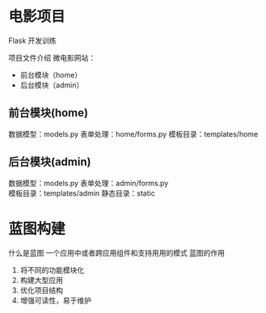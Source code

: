 # 电影项目
Flask 开发训练

项目文件介绍
微电影网站：  
* 前台模块（home）
* 后台模块（admin）

## 前台模块(home)
数据模型：models.py
表单处理：home/forms.py
模板目录：templates/home

## 后台模块(admin)
数据模型：models.py
表单处理：admin/forms.py  
模板目录：templates/admin
静态目录：static  

# 蓝图构建

什么是蓝图
一个应用中或者跨应用组件和支持用用的模式
蓝图的作用  

1. 将不同的功能模块化  
2. 构建大型应用  
3. 优化项目结构  
4. 增强可读性，易于维护
